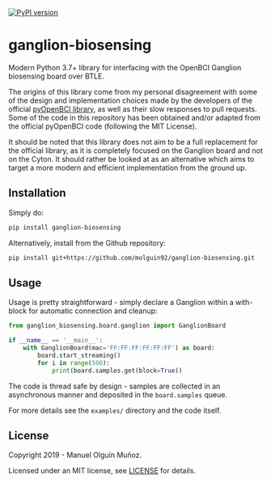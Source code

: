 [![PyPI version](https://badge.fury.io/py/ganglion-biosensing.svg)](https://badge.fury.io/py/ganglion-biosensing)
# ganglion-biosensing

Modern Python 3.7+ library for interfacing with the OpenBCI Ganglion biosensing board over BTLE.

The origins of this library come from my personal disagreement with some of the design and implementation choices made by the developers of the official [pyOpenBCI library](https://github.com/OpenBCI/pyOpenBCI), as well as their slow responses to pull requests. Some of the code in this repository has been obtained and/or adapted from the official pyOpenBCI code (following the MIT License).

It should be noted that this library does not aim to be a full replacement for the official library, as it is completely focused on the Ganglion board and not on the Cyton. It should rather be looked at as an alternative which aims to target a more modern and efficient implementation from the ground up.

## Installation
Simply do:
```bash
pip install ganglion-biosensing
```

Alternatively, install from the Github repository:
```bash
pip install git+https://github.com/molguin92/ganglion-biosensing.git
```

## Usage
Usage is pretty straightforward - simply declare a Ganglion within a with-block for automatic connection and cleanup:

```python
from ganglion_biosensing.board.ganglion import GanglionBoard

if __name__ == '__main__':
    with GanglionBoard(mac='FF:FF:FF:FF:FF:FF') as board:
        board.start_streaming()
        for i in range(500):
            print(board.samples.get(block=True))
```

The code is thread safe by design - samples are collected in an asynchronous manner and deposited in the `board.samples` queue.

For more details see the `examples/` directory and the code itself.


## License

Copyright 2019 - Manuel Olguín Muñoz.

Licensed under an MIT license, see [LICENSE](./LICENSE) for details.
